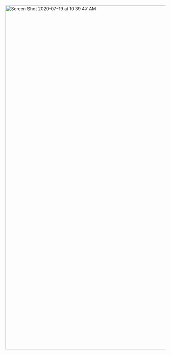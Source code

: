 
<img width="1080" alt="Screen Shot 2020-07-19 at 10 39 47 AM" src="https://user-images.githubusercontent.com/67565047/88003423-d98c1280-cad2-11ea-9e8b-150ae5d9b99e.png">
